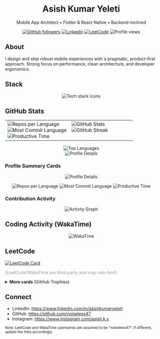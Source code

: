<h1 align="center">Asish Kumar Yeleti</h1>
<p align="center">Mobile App Architect • Flutter & React Native • Backend-inclined</p>

<p align="center">
  <a href="https://github.com/noiseless47?tab=followers"><img alt="GitHub followers" src="https://img.shields.io/github/followers/noiseless47?style=flat&logo=github&label=Followers&labelColor=0D1117&color=0D1117&logoColor=white"></a>
  <a href="https://www.linkedin.com/in/asishkumaryeleti"><img alt="LinkedIn" src="https://img.shields.io/badge/LinkedIn-0A66C2?style=flat&logo=linkedin&logoColor=white"></a>
  <a href="https://leetcode.com/u/noiseless47/"><img alt="LeetCode" src="https://img.shields.io/badge/LeetCode-ffa116?style=flat&logo=leetcode&logoColor=white"></a>
  <img alt="Profile views" src="https://komarev.com/ghpvc/?username=noiseless47&label=Views&color=0D1117&labelColor=0D1117&style=flat&abbreviated=true"/>
  
</p>

## About

I design and ship robust mobile experiences with a pragmatic, product-first approach. Strong focus on performance, clean architecture, and developer ergonomics.

## Stack

<p align="center">
  <img src="https://skillicons.dev/icons?i=flutter,dart,react,ts,nodejs,firebase,aws,androidstudio,figma&theme=dark" alt="Tech stack icons" />
</p>

## GitHub Stats

<div align="center">

<table>
  <tr>
    <td valign="top" width="50%">
      <picture>
        <source media="(prefers-color-scheme: dark)" srcset="https://github-profile-summary-cards.vercel.app/api/cards/repos-per-language?username=noiseless47&theme=github_dark">
        <img src="https://github-profile-summary-cards.vercel.app/api/cards/repos-per-language?username=noiseless47&theme=default" alt="Repos per Language"/>
      </picture>
      <br/>
      <picture>
        <source media="(prefers-color-scheme: dark)" srcset="https://github-profile-summary-cards.vercel.app/api/cards/most-commit-language?username=noiseless47&theme=github_dark">
        <img src="https://github-profile-summary-cards.vercel.app/api/cards/most-commit-language?username=noiseless47&theme=default" alt="Most Commit Language"/>
      </picture>
      <br/>
      <picture>
        <source media="(prefers-color-scheme: dark)" srcset="https://github-profile-summary-cards.vercel.app/api/cards/productive-time?username=noiseless47&theme=github_dark&utcOffset=5.5">
        <img src="https://github-profile-summary-cards.vercel.app/api/cards/productive-time?username=noiseless47&theme=default&utcOffset=5.5" alt="Productive Time"/>
      </picture>
    </td>
    <td valign="top" width="50%">
      <picture>
        <source media="(prefers-color-scheme: dark)" srcset="https://github-readme-stats.vercel.app/api?username=noiseless47&show_icons=true&theme=github_dark&hide_border=true&bg_color=0d1117&title_color=58a6ff&text_color=c9d1d9&icon_color=58a6ff">
        <img alt="GitHub Stats" src="https://github-readme-stats.vercel.app/api?username=noiseless47&show_icons=true&theme=default&hide_border=true&bg_color=ffffff&title_color=2f80ed&text_color=333&icon_color=2f80ed">
      </picture>
      <br/>
      <picture>
        <source media="(prefers-color-scheme: dark)" srcset="https://streak-stats.demolab.com?user=noiseless47&theme=github-dark-blue&hide_border=true&background=0d1117&stroke=30363d&ring=58a6ff&fire=58a6ff&currStreakLabel=c9d1d9&currStreakNum=58a6ff&sideLabels=c9d1d9&sideNums=58a6ff&dates=8b949e">
        <img alt="GitHub Streak" src="https://streak-stats.demolab.com?user=noiseless47&theme=default&hide_border=true&background=ffffff&stroke=e1e4e8&ring=2f80ed&fire=2f80ed&currStreakLabel=333&currStreakNum=2f80ed&sideLabels=333&sideNums=2f80ed&dates=666">
      </picture>
    </td>
  </tr>
</table>

<picture>
  <source media="(prefers-color-scheme: dark)" srcset="https://github-readme-stats.vercel.app/api/top-langs/?username=noiseless47&layout=compact&theme=github_dark&hide_border=true&bg_color=0d1117&title_color=58a6ff&text_color=c9d1d9&langs_count=8&card_width=445">
  <img alt="Top Languages" src="https://github-readme-stats.vercel.app/api/top-langs/?username=noiseless47&layout=compact&theme=default&hide_border=true&bg_color=ffffff&title_color=2f80ed&text_color=333&langs_count=8&card_width=445">
</picture>

<br/>

<picture>
  <source media="(prefers-color-scheme: dark)" srcset="https://github-profile-summary-cards.vercel.app/api/cards/profile-details?username=noiseless47&theme=github_dark">
  <img src="https://github-profile-summary-cards.vercel.app/api/cards/profile-details?username=noiseless47&theme=default" alt="Profile Details"/>
</picture>

</div>

### Profile Summary Cards

<div align="center">

<picture>
  <source media="(prefers-color-scheme: dark)" srcset="https://github-profile-summary-cards.vercel.app/api/cards/profile-details?username=noiseless47&theme=github_dark">
  <img src="https://github-profile-summary-cards.vercel.app/api/cards/profile-details?username=noiseless47&theme=default" alt="Profile Details"/>
</picture>

<p>
  <picture>
    <source media="(prefers-color-scheme: dark)" srcset="https://github-profile-summary-cards.vercel.app/api/cards/repos-per-language?username=noiseless47&theme=github_dark">
    <img src="https://github-profile-summary-cards.vercel.app/api/cards/repos-per-language?username=noiseless47&theme=default" alt="Repos per Language"/>
  </picture>
  <picture>
    <source media="(prefers-color-scheme: dark)" srcset="https://github-profile-summary-cards.vercel.app/api/cards/most-commit-language?username=noiseless47&theme=github_dark">
    <img src="https://github-profile-summary-cards.vercel.app/api/cards/most-commit-language?username=noiseless47&theme=default" alt="Most Commit Language"/>
  </picture>
  <picture>
    <source media="(prefers-color-scheme: dark)" srcset="https://github-profile-summary-cards.vercel.app/api/cards/productive-time?username=noiseless47&theme=github_dark&utcOffset=5.5">
    <img src="https://github-profile-summary-cards.vercel.app/api/cards/productive-time?username=noiseless47&theme=default&utcOffset=5.5" alt="Productive Time"/>
  </picture>
</p>

</div>

### Contribution Activity

<div align="center">

<picture>
  <source media="(prefers-color-scheme: dark)" srcset="https://github-readme-activity-graph.vercel.app/graph?username=noiseless47&bg_color=0d1117&color=58a6ff&line=1f6feb&point=58a6ff&area=true&area_color=1f6feb&hide_border=true&custom_title=Contribution%20Graph">
  <img src="https://github-readme-activity-graph.vercel.app/graph?username=noiseless47&bg_color=ffffff&color=2f80ed&line=2f80ed&point=2f80ed&area=true&area_color=e3f2fd&hide_border=true&custom_title=Contribution%20Graph" alt="Activity Graph"/>
</picture>

</div>

## Coding Activity (WakaTime)

<div align="center">

<picture>
  <source media="(prefers-color-scheme: dark)" srcset="https://github-readme-stats.vercel.app/api/wakatime?username=noiseless47&layout=compact&range=last_7_days&theme=github_dark&hide_border=true&bg_color=0d1117&title_color=58a6ff&text_color=c9d1d9">
  <img alt="WakaTime" src="https://github-readme-stats.vercel.app/api/wakatime?username=noiseless47&layout=compact&range=last_7_days&theme=default&hide_border=true&bg_color=ffffff&title_color=2f80ed&text_color=333"/>
</picture>

</div>

## LeetCode

<p>
  <a href="https://leetcode.com/u/noiseless47/">
    <img alt="LeetCode Card" src="https://leetcard.jacoblin.cool/noiseless47?theme=dark&ext=contest&radius=10&border=0&bg=00000000" />
  </a>
</p>

<p>
  <span style="color:#999">(LeetCode/WakaTime are third‑party and may rate-limit)</span>
</p>

<details>
  <summary><b>More cards</b> (GitHub Trophies)</summary>
  <br/>
  <p align="center">
    <img src="https://github-profile-trophy.vercel.app/?username=noiseless47&theme=onedark&no-bg=true&no-frame=true&margin-w=10&margin-h=10" alt="GitHub Trophies"/>
  </p>
</details>

## Connect

- LinkedIn: https://www.linkedin.com/in/asishkumaryeleti
- GitHub: https://github.com/noiseless47
- Instagram: https://www.instagram.com/asish.k.y

<sub>Note: LeetCode and WakaTime usernames are assumed to be "noiseless47". If different, update the links accordingly.</sub>
